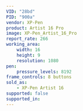 ```yaml
---
VID: "28bd"
PID: "900a"
vendor: XP-Pen
product: Artist 16 Pro
image: XP-Pen_Artist_16_Pro
report_rate: 266
working_area:
    width: 16
    height: 9
    resolution: 1080
pen:
    pressure_levels: 8192
frame_controls: 8 buttons
sold_as:
    - XP-Pen Artist 16
supported: false
supported_in:
---
```

